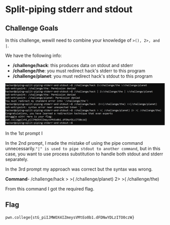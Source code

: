 # Split-piping stderr and stdout

## Challenge Goals

In this challenge, wewill need to combine your knowledge of `>(), 2>, and |`.

We have the following info:

- **/challenge/hack**: this produces data on stdout and stderr
- **/challenge/the**: you must redirect hack's stderr to this program
- **/challenge/planet**: you must redirect hack's stdout to this program

![Error in loading image](image-14.png)

In the 1st prompt I 


In the 2nd prompt, I made the mistake of using the pipe command unnecessarily.`"|" is used to pipe stdout to another command`, but in this case, you want to use process substitution to handle both stdout and stderr separately.

In the 3rd prompt my approach was correct but the syntax was wrong.

**Command**- /challenge/hack > >( /challenge/planet) 2> >( /challenge/the)

From this command I got the required flag.

## Flag

`pwn.college{stG_piIJMWOX4IZmeysVMtEo0b1.dFDNwYDLzITO0czW}`
